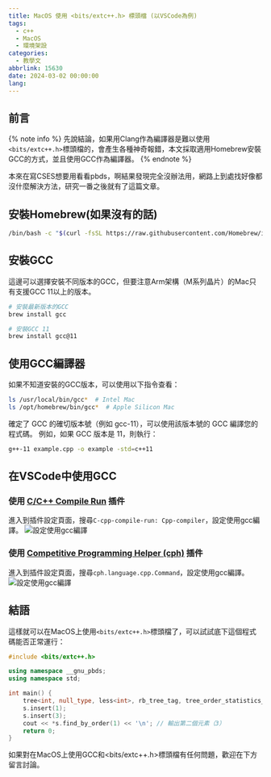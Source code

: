 ```yaml
---
title: MacOS 使用 <bits/extc++.h> 標頭檔 (以VSCode為例)
tags:
  - c++
  - MacOS
  - 環境架設
categories:
  - 教學文
abbrlink: 15630
date: 2024-03-02 00:00:00
lang:
---
```


## 前言

{% note info %}
先說結論，如果用Clang作為編譯器是難以使用`<bits/extc++.h>`標頭檔的，會產生各種神奇報錯，本文採取適用Homebrew安裝GCC的方式，並且使用GCC作為編譯器。
{% endnote %}
<!--more-->

本來在寫CSES想要用看看pbds，啊結果發現完全沒辦法用，網路上到處找好像都沒什麼解決方法，研究一番之後就有了這篇文章。

## 安裝Homebrew(如果沒有的話)

```bash
/bin/bash -c "$(curl -fsSL https://raw.githubusercontent.com/Homebrew/install/HEAD/install.sh)"
```

## 安裝GCC

這邊可以選擇安裝不同版本的GCC，但要注意Arm架構（M系列晶片）的Mac只有支援GCC 11以上的版本。

```bash
# 安裝最新版本的GCC
brew install gcc

# 安裝GCC 11
brew install gcc@11
```

## 使用GCC編譯器

如果不知道安裝的GCC版本，可以使用以下指令查看：

```bash
ls /usr/local/bin/gcc*  # Intel Mac
ls /opt/homebrew/bin/gcc*  # Apple Silicon Mac
```

確定了 GCC 的確切版本號（例如 gcc-11），可以使用該版本號的 GCC 編譯您的程式碼。 例如，如果 GCC 版本是 11，則執行：

```bash
g++-11 example.cpp -o example -std=c++11
```

## 在VSCode中使用GCC

### 使用 [C/C++ Compile Run](https://marketplace.visualstudio.com/items?itemName=danielpinto8zz6.c-cpp-compile-run) 插件

進入到插件設定頁面，搜尋`C-cpp-compile-run: Cpp-compiler`，設定使用gcc編譯。
![設定使用gcc編譯](https://i.imgur.com/aUY9uQR.png)

### 使用 [Competitive Programming Helper (cph)](https://marketplace.visualstudio.com/items?itemName=DivyanshuAgrawal.competitive-programming-helper) 插件

進入到插件設定頁面，搜尋`cph.language.cpp.Command`，設定使用gcc編譯。
![設定使用gcc編譯](https://i.imgur.com/xKEDhsr.png)

## 結語

這樣就可以在MacOS上使用`<bits/extc++.h>`標頭檔了，可以試試底下這個程式碼能否正常運行：

```c++
#include <bits/extc++.h>

using namespace __gnu_pbds;
using namespace std;

int main() {
    tree<int, null_type, less<int>, rb_tree_tag, tree_order_statistics_node_update> s;
    s.insert(1);
    s.insert(3);
    cout << *s.find_by_order(1) << '\n'; // 輸出第二個元素（3）
    return 0;
}
```

如果對在MacOS上使用GCC和<bits/extc++.h>標頭檔有任何問題，歡迎在下方留言討論。
